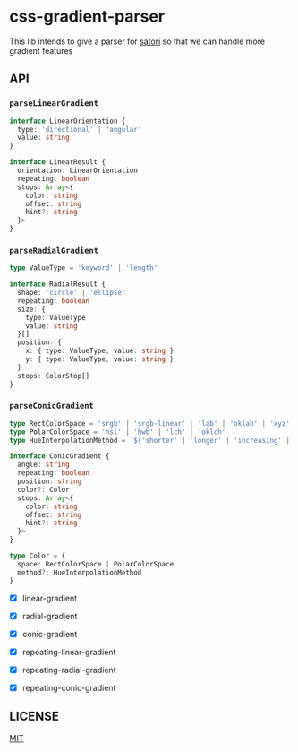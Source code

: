 # css-gradient-parser

This lib intends to give a parser for [satori](https://github.com/vercel/satori) so that we can handle more gradient features


## API
### `parseLinearGradient`
```ts
interface LinearOrientation {
  type: 'directional' | 'angular'
  value: string
}

interface LinearResult {
  orientation: LinearOrientation
  repeating: boolean
  stops: Array<{
    color: string
    offset: string
    hint?: string
  }>
}
```

### `parseRadialGradient`
```ts
type ValueType = 'keyword' | 'length'

interface RadialResult {
  shape: 'circle' | 'ellipse'
  repeating: boolean
  size: {
    type: ValueType
    value: string
  }[]
  position: {
    x: { type: ValueType, value: string }
    y: { type: ValueType, value: string }
  }
  stops: ColorStop[]
}
```

### `parseConicGradient`
```ts
type RectColorSpace = 'srgb' | 'srgb-linear' | 'lab' | 'oklab' | 'xyz' | 'xyz-d50' | 'xyz-d65'
type PolarColorSpace = 'hsl' | 'hwb' | 'lch' | 'oklch'
type HueInterpolationMethod = `${'shorter' | 'longer' | 'increasing' | 'decreasing'} hue`

interface ConicGradient {
  angle: string
  repeating: boolean
  position: string
  color?: Color
  stops: Array<{
    color: string
    offset: string
    hint?: string
  }>
}

type Color = {
  space: RectColorSpace | PolarColorSpace
  method?: HueInterpolationMethod
}
```

- [x] linear-gradient
- [x] radial-gradient
- [x] conic-gradient
- [x] repeating-linear-gradient
- [x] repeating-radial-gradient
- [x] repeating-conic-gradient


## LICENSE

[MIT](./LICENSE)
